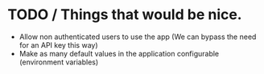 # TODO / Things that would be nice.

- Allow non authenticated users to use the app (We can bypass the need for an API key this way)
- Make as many default values in the application configurable (environment variables)